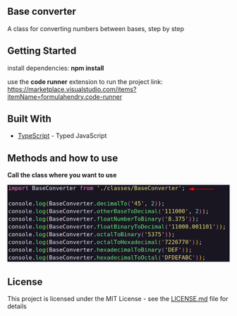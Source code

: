 ## Base converter

A class for converting numbers between bases, step by step

## Getting Started

install dependencies: <b>npm install</b>

use the <b>code runner</b> extension to run the project
link: https://marketplace.visualstudio.com/items?itemName=formulahendry.code-runner

## Built With

* [TypeScript](https://www.typescriptlang.org/) - Typed JavaScript

## Methods and how to use

<b>Call the class where you want to use</b>

<img src="images/1.png">

## License

This project is licensed under the MIT License - see the [LICENSE.md](LICENSE.md) file for details


